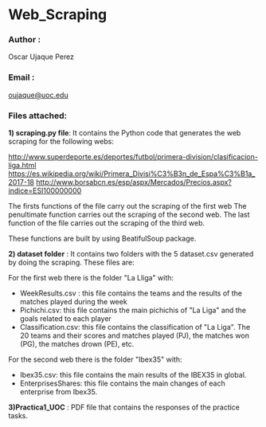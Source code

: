 # Web_Scraping


### Author : 
  Oscar Ujaque Perez
  
  
### Email : 
   oujaque@uoc.edu
   
   
### Files attached:

**1) scraping.py file**: It contains the Python code that generates the web scraping for the following webs:

http://www.superdeporte.es/deportes/futbol/primera-division/clasificacion-liga.html
https://es.wikipedia.org/wiki/Primera_Divisi%C3%B3n_de_Espa%C3%B1a_2017-18
http://www.borsabcn.es/esp/aspx/Mercados/Precios.aspx?indice=ESI100000000


The firsts functions of the file carry out the scraping of the first web
The penultimate function carries out the scraping of the second web.
The last function of the file carries out the scraping of the third web.

These functions are built by using BeatifulSoup package.

**2) dataset folder** : It contains two folders with the 5 dataset.csv generated by doing the scraping. These files are:

For the first web there is the folder "La Lliga" with:
+ WeekResults.csv : this file contains the teams and the results of the matches played during the week
+ Pichichi.csv: this file contains the main pichichis of "La Liga" and the goals related to each player
+ Classification.csv: this file contains the classification of "La Liga". The 20 teams and their scores and matches played (PJ), the matches won (PG), the matches drown (PE), etc.

For the second web there is the folder "Ibex35" with:
+ Ibex35.csv: this file contains the main results of the IBEX35 in global.
+ EnterprisesShares: this file contains the main changes of each enterprise from Ibex35.

**3)Practica1_UOC** : PDF file that contains the responses of the practice tasks.              
